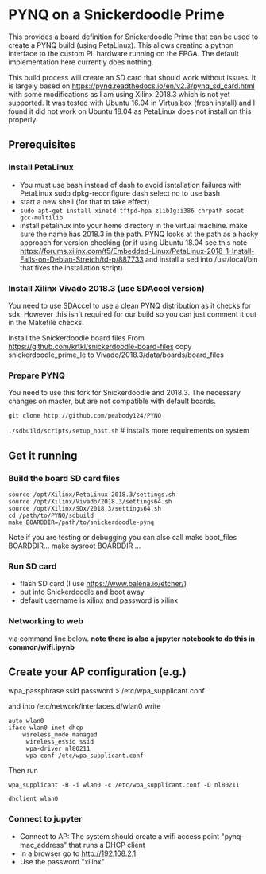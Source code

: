 # PYNQ on a Snickerdoodle Prime

This provides a board definition for Snickerdoodle Prime that can be used to create a PYNQ build (using PetaLinux). This allows creating a python interface to the custom PL hardware running on the FPGA. The default implementation here currently does nothing.

This build process will create an SD card that should work without issues. It is largely based on https://pynq.readthedocs.io/en/v2.3/pynq_sd_card.html with some modifications as I am using Xilinx 2018.3 which is not yet supported. It was tested with Ubuntu 16.04 in Virtualbox (fresh install) and I found it did not work on Ubuntu 18.04 as PetaLinux does not install on this properly

## Prerequisites
### Install PetaLinux

* You must use bash instead of dash to avoid isntallation failures with PetaLinux
    sudo dpkg-reconfigure dash
        select no to use bash
* start a new shell (for that to take effect)
* ```sudo apt-get install xinetd tftpd-hpa zlib1g:i386 chrpath socat gcc-multilib```
* install petalinux into your home directory in the virtual machine. make sure the name has 2018.3 in the path. PYNQ looks at the path as a hacky approach for version checking (or if using Ubuntu 18.04 see this note https://forums.xilinx.com/t5/Embedded-Linux/PetaLinux-2018-1-Install-Fails-on-Debian-Stretch/td-p/887733 and install a sed into /usr/local/bin that fixes the installation script)


### Install Xilinx Vivado 2018.3 (use SDAccel version)

You need to use SDAccel to use a clean PYNQ distribution as it checks for sdx. However this isn't required for our build so you can just comment it out in the Makefile checks.

Install the Snickerdoodle board files
From https://github.com/krtkl/snickerdoodle-board-files
copy snickerdoodle_prime_le to Vivado/2018.3/data/boards/board_files

### Prepare PYNQ

You need to use this fork for Snickerdoodle and 2018.3. The necessary changes on master, but are not compatible with default boards.

```git clone http://github.com/peabody124/PYNQ```

```./sdbuild/scripts/setup_host.sh```                                # installs more requirements on system

## Get it running
### Build the board SD card files

    source /opt/Xilinx/PetaLinux-2018.3/settings.sh
    source /opt/Xilinx/Vivado/2018.3/settings64.sh
    source /opt/Xilinx/SDx/2018.3/settings64.sh
    cd /path/to/PYNQ/sdbuild
    make BOARDDIR=/path/to/snickerdoodle-pynq

Note if you are testing or debugging you can also call
    make boot_files BOARDDIR...
    make sysroot BOARDDIR ...

### Run SD card
* flash SD card (I use https://www.balena.io/etcher/)
* put into Snickerdoodle and boot away
* default username is xilinx and password is xilinx

### Networking to web
via command line below. **note there is also a jupyter notebook to do this in common/wifi.ipynb**

## Create your AP configuration (e.g.)
wpa_passphrase ssid password > /etc/wpa_supplicant.conf

and into /etc/network/interfaces.d/wlan0 write
```
auto wlan0
iface wlan0 inet dhcp
    wireless_mode managed
     wireless_essid ssid
     wpa-driver nl80211
     wpa-conf /etc/wpa_supplicant.conf
```

Then run

```wpa_supplicant -B -i wlan0 -c /etc/wpa_supplicant.conf -D nl80211```

```dhclient wlan0```

### Connect to jupyter

* Connect to AP: The system should create a wifi access point "pynq-mac_address" that runs a DHCP client
* In a browser go to http://192.168.2.1
* Use the password "xilinx"

